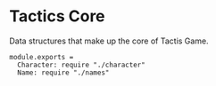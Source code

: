 Tactics Core
============

Data structures that make up the core of Tactis Game.

    module.exports =
      Character: require "./character"
      Name: require "./names"
